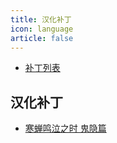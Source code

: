 ```yaml
---
title: 汉化补丁
icon: language
article: false
---
```

- [补丁列表](list.md)

## 汉化补丁

- [寒蝉鸣泣之时 鬼隐篇](onikakushi.md)
